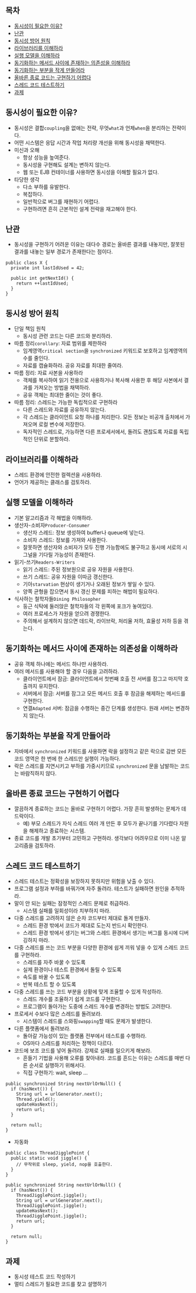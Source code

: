 ## 목차 ##
- [동시성이 필요한 이유?](#1)
- [난관](#2)
- [동시성 방어 원칙](#3)
- [라이브러리를 이해하라](#4)
- [실행 모델을 이해하라](#5)
- [동기화하는 메서드 사이에 존재하는 의존성을 이해하라](#6)
- [동기화하는 부분을 작게 만들어라](#7)
- [올바른 종료 코드는 구현하기 어렵다](#8)
- [스레드 코드 테스트하기](#9)
- [과제](#10)

<a name="1"></a>
## 동시성이 필요한 이유? ##
- 동시성은 결합`coupling`을 없애는 전략, 무엇`what`과 언제`when`을 분리하는 전략이다.
- 어떤 시스템은 응답 시간과 작업 처리량 개선을 위해 동시성을 채택한다.
- 미신과 오해
  - 항상 성능을 높여준다.
  - 동시성을 구현해도 설계는 변하지 않는다.
  - 웹 또는 EJB 컨테이너를 사용하면 동시성을 이해할 필요가 없다.
- 타당한 생각
  - 다소 부하를 유발한다.
  - 복잡하다.
  - 일반적으로 버그를 재현하기 어렵다.
  - 구현하려면 흔히 근본적인 설계 전략을 재고해야 한다.

<a name="2"></a>
## 난관 ##
- 동시성을 구현하기 어려운 이유는 대다수 경로는 올바른 결과를 내놓지만, 잘못된 결과를 내놓는 일부 경로가 존재한다는 점이다.
```
public class X {
  private int lastIdUsed = 42;
  
  public int getNextId() {
    return ++lastIdUsed;
  }
}
```

<a name="3"></a>
## 동시성 방어 원칙 ##
- 단일 책임 원칙
  - 동시성 관련 코드는 다른 코드와 분리하라.
- 따름 정리`corollary`: 자료 범위를 제한하라
  - 임계영역`critical section`을 `synchronized` 키워드로 보호하고 임계영역의 수를 줄인다.
  - 자료를 캡슐화하라. 공유 자료를 최대한 줄여라.
- 따름 정리: 자료 사본을 사용하라
  - 객체를 복사하여 읽기 전용으로 사용하거나 복사해 사용한 후 해당 사본에서 결과를 가져오는 방법을 채택하라.
  - 공유 객체는 최대한 줄이는 것이 좋다.
- 따름 정리: 스레드는 가능한 독립적으로 구현하라
  - 다른 스레드와 자료를 공유하지 않는다.
  - 각 스레드는 클라이언트 요청 하나를 처리한다. 모든 정보는 비공개 출처에서 가져오며 로컬 변수에 저장한다.
  - 독자적인 스레드로, 가능하면 다른 프로세서에서, 돌려도 괜찮도록 자료를 독립적인 단위로 분할하라.

<a name="4"></a>
## 라이브러리를 이해하라 ##
- 스레드 환경에 안전한 컬렉션을 사용하라.
- 언어가 제공하는 클래스를 검토하라.

<a name="5"></a>
## 실행 모델을 이해하라 ##
- 기본 알고리즘과 각 해법을 이해하라.
- 생산자-소비자`Producer-Consumer`
  - 생산자 스레드: 정보 생성하여 buffer나 queue에 넣는다.
  - 소비자 스레드: 정보를 가져와 사용한다.
  - 잘못하면 생산자와 소비자가 모두 진행 가능함에도 불구하고 동시에 서로의 시그널을 기다릴 가능성이 존재한다.
- 읽기-쓰기`Readers-Writers`
  - 읽기 스레드: 주된 정보원으로 공유 자원을 사용한다.
  - 쓰기 스레드: 공유 자원을 이따금 갱신한다.
  - 기아`starvation` 현상이 생기거나 오래된 정보가 쌓일 수 있다.
  - 양쪽 균형을 잡으면서 동시 갱신 문제를 피하는 해법이 필요하다.
- 식사하는 철학자들`Dining Philosopher`
  - 둥근 식탁에 둘러앉은 철학자들의 각 왼쪽에 포크가 놓여있다.
  - 여러 프로세스가 자원을 얻으려 경쟁한다.
  - 주의해서 설계하지 않으면 데드락, 라이브락, 처리율 저하, 효율성 저하 등을 겪는다.

<a name="6"></a>
## 동기화하는 메서드 사이에 존재하는 의존성을 이해하라 ##
- 공유 객체 하나에는 메서드 하나만 사용하라.
- 여러 메서드를 사용해야 할 경우 다음을 고려하라.
  - 클라이언트에서 잠금: 클라이언트에서 첫번째 호출 전 서버를 잠그고 마지막 호출까지 유지한다.
  - 서버에서 잠금: 서버를 잠그고 모든 메서드 호출 후 잠금을 해제하는 메서드를 구현한다.
  - 연결`Adapted` 서버: 잠금을 수행하는 중간 단계를 생성한다. 원래 서버는 변경하지 않는다.

<a name="7"></a>
## 동기화하는 부분을 작게 만들어라 ##
- 자바에서 `synchronized` 키워드를 사용하면 락을 설정하고 같은 락으로 감싼 모든 코드 영역은 한 번에 한 스레드만 실행이 가능하다.
- 락은 스레드를 지연시키고 부하를 가중시키므로 `synchronized` 문을 남발하는 코드는 바람직하지 않다.

<a name="8"></a>
## 올바른 종료 코드는 구현하기 어렵다 ##
- 깔끔하게 종료하는 코드는 올바로 구현하기 어렵다. 가장 흔히 발생하는 문제가 데드락이다.
  - 예) 부모 스레드가 자식 스레드 여러 개 만든 후 모두가 끝나기를 기다렸다 자원을 해제하고 종료하는 시스템.
- 종료 코드를 개발 초기부터 고민하고 구현하라. 생각보다 어려우므로 이미 나온 알고리즘을 검토하라.

<a name="9"></a>
## 스레드 코드 테스트하기 ##
- 스레드 테스트는 정확성을 보장하지 못하지만 위험을 낮출 수 있다.
- 프로그램 설정과 부하를 바꿔가며 자주 돌려라. 테스트가 실패하면 원인을 추적하라.
- 말이 안 되는 실패는 잠정적인 스레드 문제로 취급하라.
  - 시스템 실패를 일회성이라 치부하지 마라.
- 다중 스레드를 고려하지 않은 순차 코드부터 제대로 돌게 만들자.
  - 스레드 환경 밖에서 코드가 제대로 도는지 반드시 확인한다.
  - 스레드 환경 밖에서 생기는 버그와 스레드 환경에서 생기는 버그를 동시에 디버깅하지 마라.
- 다중 스레드를 쓰는 코드 부분을 다양한 환경에 쉽게 끼워 넣을 수 있게 스레드 코드를 구현하라.
  - 스레드를 자주 바꿀 수 있도록
  - 실제 환경이나 테스트 환경에서 돌릴 수 있도록
  - 속도를 바꿀 수 있도록
  - 반복 테스트 할 수 있도록
- 다중 스레드를 쓰는 코드 부분을 상황에 맞게 조율할 수 있게 작성하라.
    - 스레드 개수를 조율하기 쉽게 코드를 구현한다.
    - 프로그램이 돌아가는 도중에 스레드 개수를 변경하는 방법도 고려한다.
- 프로세서 수보다 많은 스레드를 돌려보라.
  - 시스템이 스레드를 스와핑`swapping`할 때도 문제가 발생한다.
- 다른 플랫폼에서 돌려보라.
  - 돌아갈 가능성이 있는 플랫폼 전부에서 테스트를 수행하라.
  - OS마다 스레드를 처리하는 정책이 다르다.
- 코드에 보조 코드를 넣어 돌려라. 강제로 실패를 일으키게 해보라.
  - 흔들기 기법을 사용해 오류를 찾아내라. 코드를 흔드는 이유는 스레드를 매번 다른 순서로 실행하기 위해서다.
  - 직접 구현하기: wait, sleep ...
```
public synchronized String nextUrlOrNull() {
  if (hasNext()) {
    String url = urlGenerator.next();
    Thread.yield();
    updateHasNext();
    return url;
  }
  
  return null;
}
```
  - 자동화
```
public class ThreadJigglePoint {
  public static void jiggle() {
    // 무작위로 sleep, yield, nop을 호출한다.
  }
}

public synchronized String nextUrlOrNull() {
  if (hasNext()) {
    ThreadJigglePoint.jiggle();
    String url = urlGenerator.next();
    ThreadJigglePoint.jiggle();
    updateHasNext();
    ThreadJigglePoint.jiggle();
    return url;
  }
  
  return null;
}
```

<a name="10"></a>
## 과제 ##
- 동시성 테스트 코드 작성하기
- 멀티 스레드가 필요한 코드를 찾고 설명하기
